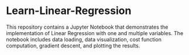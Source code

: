 # Learn-Linear-Regression
This repository contains a Jupyter Notebook that demonstrates the implementation of Linear Regression with one and multiple variables. The notebook includes data loading, data visualization, cost function computation, gradient descent, and plotting the results.
